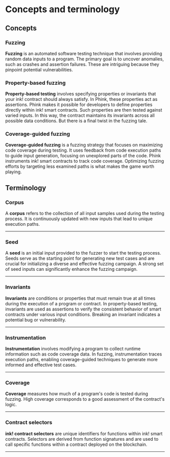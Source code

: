 # Concepts and terminology

## Concepts

### Fuzzing

**Fuzzing** is an automated software testing technique that involves providing random data inputs to
a program. The primary goal is to uncover anomalies, such as crashes and assertion failures. These are intriguing
because they pinpoint
potential vulnerabilities.

### Property-based fuzzing

**Property-based testing** involves specifying properties or invariants that your ink! contract should always satisfy.
In
Phink, these properties act as assertions. Phink makes it possible for developers to
define properties directly within ink! smart contracts. Such properties are then tested against varied
inputs. In this way, the contract maintains its invariants across all possible data conditions. But there is a final
twist in the fuzzing tale.

### Coverage-guided fuzzing

**Coverage-guided fuzzing** is a fuzzing strategy that focuses on maximizing code coverage during testing. It uses
feedback from code execution paths to guide input generation, focusing on unexplored parts of the code.
Phink instruments ink! smart contracts to track code coverage. Optimizing fuzzing efforts by targeting less examined
paths is what makes the game worth playing.

## Terminology

### Corpus

A **corpus** refers to the collection of all input samples used during the testing process. It is
continuously updated with new inputs that lead to unique execution paths.

---

### Seed

A **seed** is an initial input provided to the fuzzer to start the testing process. Seeds serve as the starting point
for generating new test cases and are crucial for initializing a diverse and effective fuzzing campaign. A strong set of
seed inputs can significantly enhance the fuzzing campaign.

---

### Invariants

**Invariants** are conditions or properties that must remain true at all times during the execution of a program or
contract. In property-based testing, invariants are used as assertions to verify the consistent behavior of smart
contracts under various input conditions. Breaking an invariant indicates a potential bug or vulnerability.

---

### Instrumentation

**Instrumentation** involves modifying a program to collect runtime information such as code coverage data. In fuzzing,
instrumentation traces execution paths, enabling coverage-guided techniques to generate more informed and
effective test cases.

---

### Coverage

**Coverage** measures how much of a program's code is tested during fuzzing. High coverage corresponds to a
good assessment of the contract's logic.

---

### Contract selectors

**ink! contract selectors** are unique identifiers for functions within ink! smart contracts. Selectors are derived from
function signatures and are used to call specific functions within a contract deployed on the blockchain.

---
